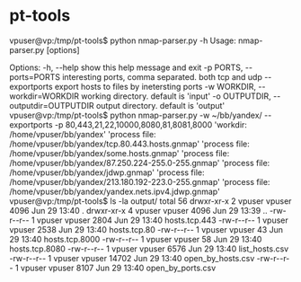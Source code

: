 # pt-tools

vpuser@vp:/tmp/pt-tools$ python nmap-parser.py -h
Usage: nmap-parser.py [options]

Options:
  -h, --help            show this help message and exit
  -p PORTS, --ports=PORTS
                        interesting ports, comma separated. both tcp and udp
  --exportports         export hosts to files by inetersting ports
  -w WORKDIR, --workdir=WORKDIR
                        working directory. default is 'input'
  -o OUTPUTDIR, --outputdir=OUTPUTDIR
                        output directory. default is 'output'
vpuser@vp:/tmp/pt-tools$ python nmap-parser.py -w ~/bb/yandex/ --exportports -p 80,443,21,22,10000,8080,81,8081,8000
'workdir: /home/vpuser/bb/yandex'
'process file: /home/vpuser/bb/yandex/tcp.80.443.hosts.gnmap'
'process file: /home/vpuser/bb/yandex/some.hosts.gnmap'
'process file: /home/vpuser/bb/yandex/87.250.224-255.0-255.gnmap'
'process file: /home/vpuser/bb/yandex/jdwp.gnmap'
'process file: /home/vpuser/bb/yandex/213.180.192-223.0-255.gnmap'
'process file: /home/vpuser/bb/yandex/yandex.nets.ipv4.jdwp.gnmap'
vpuser@vp:/tmp/pt-tools$ ls -la output/
total 56
drwxr-xr-x 2 vpuser vpuser  4096 Jun 29 13:40 .
drwxr-xr-x 4 vpuser vpuser  4096 Jun 29 13:39 ..
-rw-r--r-- 1 vpuser vpuser  2804 Jun 29 13:40 hosts.tcp.443
-rw-r--r-- 1 vpuser vpuser  2538 Jun 29 13:40 hosts.tcp.80
-rw-r--r-- 1 vpuser vpuser    43 Jun 29 13:40 hosts.tcp.8000
-rw-r--r-- 1 vpuser vpuser    58 Jun 29 13:40 hosts.tcp.8080
-rw-r--r-- 1 vpuser vpuser  6576 Jun 29 13:40 list_hosts.csv
-rw-r--r-- 1 vpuser vpuser 14702 Jun 29 13:40 open_by_hosts.csv
-rw-r--r-- 1 vpuser vpuser  8107 Jun 29 13:40 open_by_ports.csv

